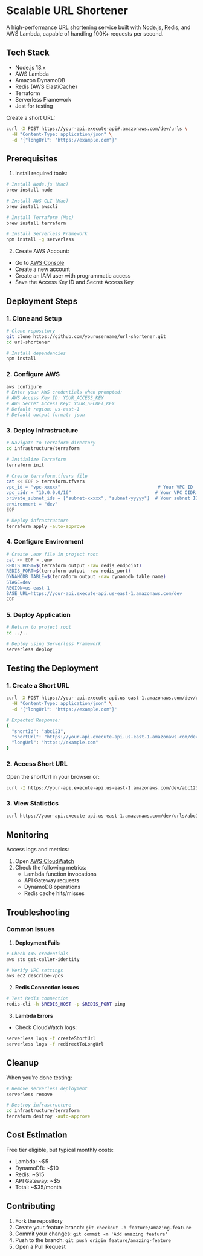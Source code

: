 # Scalable URL Shortener

A high-performance URL shortening service built with Node.js, Redis, and AWS Lambda, capable of handling 100K+ requests per second.

## Tech Stack

- Node.js 18.x
- AWS Lambda
- Amazon DynamoDB
- Redis (AWS ElastiCache)
- Terraform
- Serverless Framework
- Jest for testing

Create a short URL:
```bash
curl -X POST https://your-api.execute-api#.amazonaws.com/dev/urls \
  -H "Content-Type: application/json" \
  -d '{"longUrl": "https://example.com"}'
```

## Prerequisites

1. Install required tools:
```bash
# Install Node.js (Mac)
brew install node

# Install AWS CLI (Mac)
brew install awscli

# Install Terraform (Mac)
brew install terraform

# Install Serverless Framework
npm install -g serverless
```

2. Create AWS Account:
- Go to [AWS Console](https://aws.amazon.com/)
- Create a new account
- Create an IAM user with programmatic access
- Save the Access Key ID and Secret Access Key

## Deployment Steps

### 1. Clone and Setup
```bash
# Clone repository
git clone https://github.com/yourusername/url-shortener.git
cd url-shortener

# Install dependencies
npm install
```

### 2. Configure AWS
```bash
aws configure
# Enter your AWS credentials when prompted:
# AWS Access Key ID: YOUR_ACCESS_KEY
# AWS Secret Access Key: YOUR_SECRET_KEY
# Default region: us-east-1
# Default output format: json
```

### 3. Deploy Infrastructure
```bash
# Navigate to Terraform directory
cd infrastructure/terraform

# Initialize Terraform
terraform init

# Create terraform.tfvars file
cat << EOF > terraform.tfvars
vpc_id = "vpc-xxxxx"                                    # Your VPC ID
vpc_cidr = "10.0.0.0/16"                               # Your VPC CIDR
private_subnet_ids = ["subnet-xxxxx", "subnet-yyyyy"]  # Your subnet IDs
environment = "dev"
EOF

# Deploy infrastructure
terraform apply -auto-approve
```

### 4. Configure Environment
```bash
# Create .env file in project root
cat << EOF > .env
REDIS_HOST=$(terraform output -raw redis_endpoint)
REDIS_PORT=$(terraform output -raw redis_port)
DYNAMODB_TABLE=$(terraform output -raw dynamodb_table_name)
STAGE=dev
REGION=us-east-1
BASE_URL=https://your-api.execute-api.us-east-1.amazonaws.com/dev
EOF
```

### 5. Deploy Application
```bash
# Return to project root
cd ../..

# Deploy using Serverless Framework
serverless deploy
```

## Testing the Deployment

### 1. Create a Short URL
```bash
curl -X POST https://your-api.execute-api.us-east-1.amazonaws.com/dev/urls \
  -H "Content-Type: application/json" \
  -d '{"longUrl": "https://example.com"}'

# Expected Response:
{
  "shortId": "abc123",
  "shortUrl": "https://your-api.execute-api.us-east-1.amazonaws.com/dev/abc123",
  "longUrl": "https://example.com"
}
```

### 2. Access Short URL
Open the shortUrl in your browser or:
```bash
curl -I https://your-api.execute-api.us-east-1.amazonaws.com/dev/abc123
```

### 3. View Statistics
```bash
curl https://your-api.execute-api.us-east-1.amazonaws.com/dev/urls/abc123/stats
```

## Monitoring

Access logs and metrics:
1. Open [AWS CloudWatch](https://console.aws.amazon.com/cloudwatch/)
2. Check the following metrics:
   - Lambda function invocations
   - API Gateway requests
   - DynamoDB operations
   - Redis cache hits/misses

## Troubleshooting

### Common Issues

1. **Deployment Fails**
```bash
# Check AWS credentials
aws sts get-caller-identity

# Verify VPC settings
aws ec2 describe-vpcs
```

2. **Redis Connection Issues**
```bash
# Test Redis connection
redis-cli -h $REDIS_HOST -p $REDIS_PORT ping
```

3. **Lambda Errors**
- Check CloudWatch logs:
```bash
serverless logs -f createShortUrl
serverless logs -f redirectToLongUrl
```

## Cleanup

When you're done testing:
```bash
# Remove serverless deployment
serverless remove

# Destroy infrastructure
cd infrastructure/terraform
terraform destroy -auto-approve
```

## Cost Estimation

Free tier eligible, but typical monthly costs:
- Lambda: ~$5
- DynamoDB: ~$10
- Redis: ~$15
- API Gateway: ~$5
- Total: ~$35/month

## Contributing

1. Fork the repository
2. Create your feature branch: `git checkout -b feature/amazing-feature`
3. Commit your changes: `git commit -m 'Add amazing feature'`
4. Push to the branch: `git push origin feature/amazing-feature`
5. Open a Pull Request
